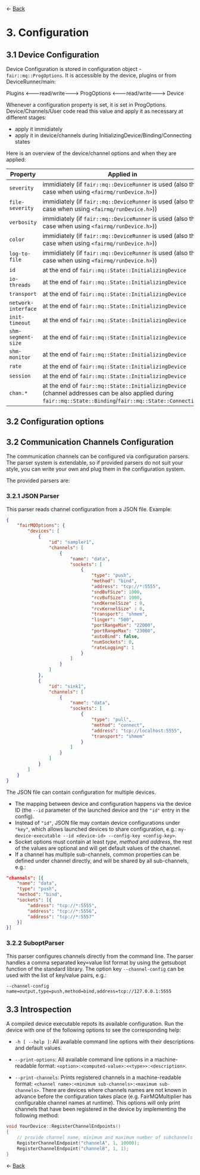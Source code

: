 ← [Back](../README.md)

# 3. Configuration

## 3.1 Device Configuration

Device Configuration is stored in configuration object - `fair::mq::ProgOptions`. It is accessible by the device, plugins or from DeviceRunner/main:

Plugins <---read/write---> ProgOptions <---read/write---> Device

Whenever a configuration property is set, it is set in ProgOptions. Device/Channels/User code read this value and apply it as necessary at different stages:
 - apply it immidiately
 - apply it in device/channels during InitializingDevice/Binding/Connecting states

Here is an overview of the device/channel options and when they are applied:

| Property | Applied in |
| --- | --- |
| `severity` | immidiately (if `fair::mq::DeviceRunner` is used (also the case when using `<fairmq/runDevice.h>`)) |
| `file-severity` | immidiately (if `fair::mq::DeviceRunner` is used (also the case when using `<fairmq/runDevice.h>`)) |
| `verbosity` | immidiately (if `fair::mq::DeviceRunner` is used (also the case when using `<fairmq/runDevice.h>`)) |
| `color` | immidiately (if `fair::mq::DeviceRunner` is used (also the case when using `<fairmq/runDevice.h>`)) |
| `log-to-file` | immidiately (if `fair::mq::DeviceRunner` is used (also the case when using `<fairmq/runDevice.h>`)) |
| `id` | at the end of `fair::mq::State::InitializingDevice` |
| `io-threads` | at the end of `fair::mq::State::InitializingDevice` |
| `transport` | at the end of `fair::mq::State::InitializingDevice` |
| `network-interface` | at the end of `fair::mq::State::InitializingDevice` |
| `init-timeout` | at the end of `fair::mq::State::InitializingDevice` |
| `shm-segment-size` | at the end of `fair::mq::State::InitializingDevice` |
| `shm-monitor` | at the end of `fair::mq::State::InitializingDevice` |
| `rate` | at the end of `fair::mq::State::InitializingDevice` |
| `session` | at the end of `fair::mq::State::InitializingDevice` |
| `chan.*` | at the end of `fair::mq::State::InitializingDevice` (channel addresses can be also applied during `fair::mq::State::Binding`/`fair::mq::State::Connecting`) |

## 3.2 Configuration options

## 3.2 Communication Channels Configuration

The communication channels can be configured via configuration parsers. The parser system is extendable, so if provided parsers do not suit your style, you can write your own and plug them in the configuration system.

The provided parsers are:

### 3.2.1 JSON Parser

This parser reads channel configuration from a JSON file. Example:

```JSON
{
    "fairMQOptions": {
        "devices": [
            {
                "id": "sampler1",
                "channels": [
                    {
                        "name": "data",
                        "sockets": [
                            {
                                "type": "push",
                                "method": "bind",
                                "address": "tcp://*:5555",
                                "sndBufSize": 1000,
                                "rcvBufSize": 1000,
                                "sndKernelSize" : 0,
                                "rcvKernelSize" : 0,
                                "transport": "shmem",
                                "linger": "500",
                                "portRangeMin": "22000",
                                "portRangeMax": "23000",
                                "autoBind": false,
                                "numSockets": 0,
                                "rateLogging": 1
                            }
                        ]
                    }
                ]
            },
            {
                "id": "sink1",
                "channels": [
                    {
                        "name": "data",
                        "sockets": [
                            {
                                "type": "pull",
                                "method": "connect",
                                "address": "tcp://localhost:5555",
                                "transport": "shmem"
                            }
                        ]
                    }
                ]
            }
        ]
    }
}
```

The JSON file can contain configuration for multiple devices.

- The mapping between device and configuration happens via the device ID (the `--id` parameter of the launched device and the `"id"` entry in the config).
- Instead of `"id"`, JSON file may contain device configurations under `"key"`, which allows launched devices to share configuration, e.g.: `my-device-executable --id <device-id> --config-key <config-key>`.
- Socket options must contain at least *type*, *method* and *address*, the rest of the values are optional and will get default values of the channel.
- If a channel has multiple sub-channels, common properties can be defined under channel directly, and will be shared by all sub-channels, e.g.:

```JSON
"channels": [{
    "name": "data",
    "type": "push",
    "method": "bind",
    "sockets": [{
        "address": "tcp://*:5555",
        "address": "tcp://*:5556",
        "address": "tcp://*:5557"
    }]
}]
```

### 3.2.2 SuboptParser

This parser configures channels directly from the command line.
The parser handles a comma separated key=value list format by using the getsubopt function of the standard library.
The option key `--channel-config` can be used with the list of key/value pairs, e.g.:

```
--channel-config name=output,type=push,method=bind,address=tcp://127.0.0.1:5555
```

## 3.3 Introspection

A compiled device executable repots its available configuration. Run the device with one of the following options to see the corresponding help:

- `-h [ --help ]`: All available command line options with their descriptions and default values.

- `--print-options`: All available command line options in a machine-readable format: `<option>:<computed-value>:<<type>>:<description>`.

- `--print-channels`: Prints registered channels in a machine-readable format: `<channel name>:<minimum sub-channels>:<maximum sub-channels>`. There are devices where channels names are not known in advance before the configuration takes place (e.g. FairMQMultiplier has configurable channel names at runtime). This options will only print channels that have been registered in the device by implementing the following method:

```C++
void YourDevice::RegisterChannelEndpoints()
{
    // provide channel name, minimum and maximum number of subchannels
    RegisterChannelEndpoint("channelA", 1, 10000);
    RegisterChannelEndpoint("channelB", 1, 1);
}
```

← [Back](../README.md)
